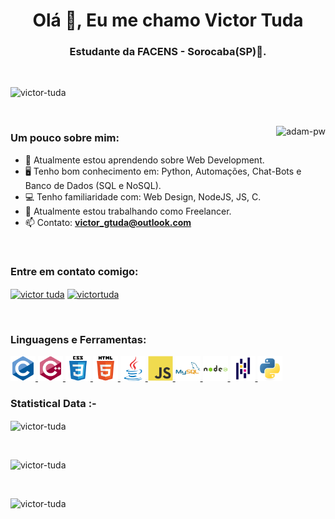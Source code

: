 <h1 align="center">Olá 👋, Eu me chamo Victor Tuda</h1>
<h3 align="center">Estudante da FACENS - Sorocaba(SP)🌟.</h3>

<br>

<p align="left"> <img src="https://komarev.com/ghpvc/?username=victor-tuda&label=Profile%20views&color=0e75b6&style=flat"
    alt="victor-tuda" /> 
  </p>

<br>

<p><img align="right" src="https://github.com/Adam-pw/Adam-pw/blob/main/animation_500_kxa883sd.gif" alt="adam-pw" /></p>

<h3 align="left">Um pouco sobre mim:</h3>

- 🌱 Atualmente estou aprendendo sobre Web Development.
- 🖥️ Tenho bom conhecimento em: Python, Automações, Chat-Bots e Banco de Dados (SQL e NoSQL).
- 💻 Tenho familiaridade com: Web Design, NodeJS, JS, C.
- 💼 Atualmente estou trabalhando como Freelancer.
- 📫 Contato: **victor_gtuda@outlook.com**

<br>

<h3 align="left">Entre em contato comigo:</h3>
<p align="left">
  <a href="https://www.linkedin.com/in/victor-gon%C3%A7alves-tuda-28a892208" target="blank"><img align="center"
      src="https://raw.githubusercontent.com/rahuldkjain/github-profile-readme-generator/master/src/images/icons/Social/linked-in-alt.svg"
      alt="victor tuda" height="30" width="40" /></a>
  <a href="https://www.instagram.com/victortuda/" target="blank"><img align="center"
      src="https://raw.githubusercontent.com/rahuldkjain/github-profile-readme-generator/master/src/images/icons/Social/instagram.svg"
      alt="victortuda" height="30" width="40" /></a>
</p>

<br>

<h3 align="left">Linguagens e Ferramentas:</h3>
<p align="left">
  <a href="https://www.cprogramming.com/" target="_blank"
    rel="noreferrer"> <img src="https://raw.githubusercontent.com/devicons/devicon/master/icons/c/c-original.svg"
      alt="c" width="40" height="40" /> </a>
  <a href="https://www.w3schools.com/cpp/" target="_blank" rel="noreferrer">
    <img src="https://raw.githubusercontent.com/devicons/devicon/master/icons/cplusplus/cplusplus-original.svg"
      alt="cplusplus" width="40" height="40" /> </a>
  <a href="https://www.w3schools.com/css/" target="_blank"
    rel="noreferrer"> <img
      src="https://raw.githubusercontent.com/devicons/devicon/master/icons/css3/css3-original-wordmark.svg" alt="css3"
      width="40" height="40" /> </a>
  <a href="https://www.w3.org/html/" target="_blank" rel="noreferrer"> <img
      src="https://raw.githubusercontent.com/devicons/devicon/master/icons/html5/html5-original-wordmark.svg"
      alt="html5" width="40" height="40" /> </a>
  <a href="https://www.java.com" target="_blank" rel="noreferrer"> <img
      src="https://raw.githubusercontent.com/devicons/devicon/master/icons/java/java-original.svg" alt="java" width="40"
      height="40" /> </a>
  <a href="https://developer.mozilla.org/en-US/docs/Web/JavaScript" target="_blank"
    rel="noreferrer"> <img
      src="https://raw.githubusercontent.com/devicons/devicon/master/icons/javascript/javascript-original.svg"
      alt="javascript" width="40" height="40" /> </a>
  <a href="https://www.mysql.com/" target="_blank" rel="noreferrer"> <img
      src="https://raw.githubusercontent.com/devicons/devicon/master/icons/mysql/mysql-original-wordmark.svg"
      alt="mysql" width="40" height="40" /> </a></a> 
  <a href="https://nodejs.org" target="_blank" rel="noreferrer"> <img
      src="https://raw.githubusercontent.com/devicons/devicon/master/icons/nodejs/nodejs-original-wordmark.svg"
      alt="nodejs" width="40" height="40" /> </a>
  <a href="https://pandas.pydata.org/" target="_blank" rel="noreferrer">
    <img src="https://raw.githubusercontent.com/devicons/devicon/2ae2a900d2f041da66e950e4d48052658d850630/icons/pandas/pandas-original.svg"
      alt="pandas" width="40" height="40" /> </a>
  <a href="https://www.python.org" target="_blank" rel="noreferrer"> <img
      src="https://raw.githubusercontent.com/devicons/devicon/master/icons/python/python-original.svg" alt="python"
      width="40" height="40" /> </a>

<br>

<h3>Statistical Data :-</h3>
<p><img align="center"
    src="https://github-readme-stats.vercel.app/api/top-langs?username=victor-tuda&show_icons=true&locale=en&bg_color=0d1117&text_color=ffffff&layout=compact"
    alt="victor-tuda" 
    bg_color=#808080/></p>

<br>

<p>&nbsp;<img align="left" src="https://github-readme-stats.vercel.app/api?username=victor-tuda&show_icons=true&locale=en&bg_color=0d1117&text_color=ffffff&repo=convoychat"
    alt="victor-tuda" /></p>

<br>

<p><img align="left" src="https://github-readme-streak-stats.herokuapp.com/?user=victor-tuda&theme=dark&background=0d1117&date_format=M%20j%5B%2C%20Y%5D" alt="victor-tuda" /></p>
      
<p align="left"> <a href="https://twitter.com/" target="blank"><img
      src="https://img.shields.io/twitter/follow/?logo=twitter&style=for-the-badge" alt="" /></a> </p>
